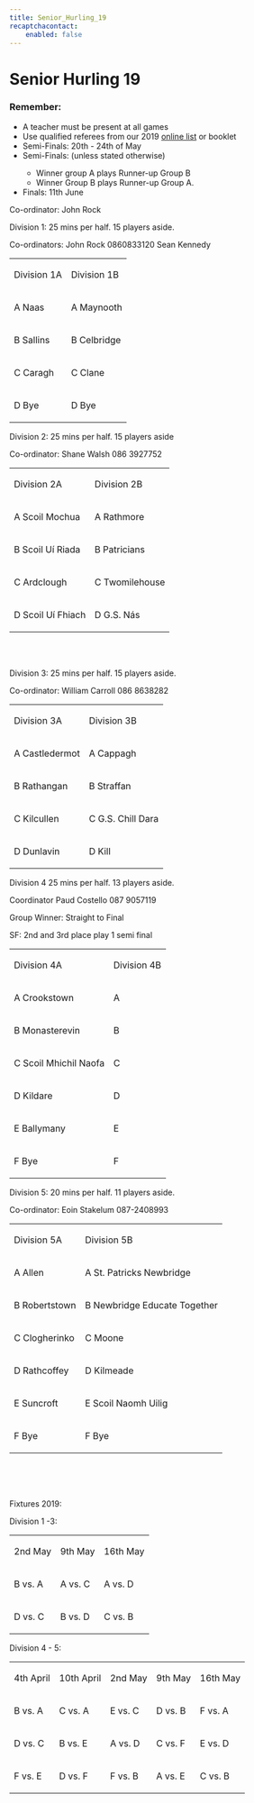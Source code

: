 ```yaml
---
title: Senior_Hurling_19
recaptchacontact:
    enabled: false
---
```


# Senior Hurling 19 #
<h3>Remember:</h3>
<ul>
<li>A teacher must be present at all games</li>
<li>Use qualified referees from our 2019 <a href="http://www.cumannnambunscolchilldara.com/refereetest">online list</a> or booklet</li>
<li>Semi-Finals: 20th - 24th of May</li>
<li>Semi-Finals: (unless stated otherwise) </li>
<ul>
<li>Winner group A plays Runner-up Group B</li>
<li>Winner Group B plays Runner-up Group A. </li>
</ul>
<li>Finals: 11th June</li>
</ul>
<p>Co-ordinator: John Rock </p>
<p>Division 1: 25 mins per half. 15 players aside. </p>
<p>Co-ordinators: John Rock 0860833120 Sean Kennedy</p>
<table>
<tbody>
<tr>
<td>
<p>Division 1A</p>
</td>
<td>
<p>Division 1B</p>
</td>
</tr>
<tr>
<td>
<p>A Naas</p>
</td>
<td>
<p>A Maynooth</p>
</td>
</tr>
<tr>
<td>
<p>B Sallins</p>
</td>
<td>
<p>B Celbridge</p>
</td>
</tr>
<tr>
<td>
<p>C Caragh</p>
</td>
<td>
<p>C Clane</p>
</td>
</tr>
<tr>
<td>
<p>D Bye</p>
</td>
<td>
<p>D Bye</p>
</td>
</tr>
</tbody>
</table>
<p>Division 2: 25 mins per half. 15 players aside </p>
<p>Co-ordinator: Shane Walsh 086 3927752</p>
<table>
<tbody>
<tr>
<td>
<p>Division 2A</p>
</td>
<td>
<p>Division 2B</p>
</td>
</tr>
<tr>
<td>
<p>A Scoil Mochua</p>
</td>
<td>
<p>A Rathmore</p>
</td>
</tr>
<tr>
<td>
<p>B Scoil U&iacute; Riada</p>
</td>
<td>
<p>B Patricians</p>
</td>
</tr>
<tr>
<td>
<p>C Ardclough</p>
</td>
<td>
<p>C Twomilehouse</p>
</td>
</tr>
<tr>
<td>
<p>D Scoil U&iacute; Fhiach</p>
</td>
<td>
<p>D G.S. N&aacute;s</p>
</td>
</tr>
</tbody>
</table>
<p><br /><br /></p>
<p>Division 3: 25 mins per half. 15 players aside. </p>
<p>Co-ordinator: William Carroll 086 8638282</p>
<table>
<tbody>
<tr>
<td>
<p>Division 3A</p>
</td>
<td>
<p>Division 3B</p>
</td>
</tr>
<tr>
<td>
<p>A Castledermot</p>
</td>
<td>
<p>A Cappagh</p>
</td>
</tr>
<tr>
<td>
<p>B Rathangan</p>
</td>
<td>
<p>B Straffan</p>
</td>
</tr>
<tr>
<td>
<p>C Kilcullen</p>
</td>
<td>
<p>C G.S. Chill Dara</p>
</td>
</tr>
<tr>
<td>
<p>D Dunlavin</p>
</td>
<td>
<p>D Kill</p>
</td>
</tr>
</tbody>
</table>
<p>Division 4 25 mins per half. 13 players aside.</p>
<p>Coordinator Paud Costello 087 9057119</p>
<p>Group Winner: Straight to Final</p>
<p>SF: 2nd and 3rd place play 1 semi final</p>
<table>
<tbody>
<tr>
<td>
<p>Division 4A</p>
</td>
<td>
<p>Division 4B</p>
</td>
</tr>
<tr>
<td>
<p>A Crookstown</p>
</td>
<td>
<p>A </p>
</td>
</tr>
<tr>
<td>
<p>B Monasterevin</p>
</td>
<td>
<p>B </p>
</td>
</tr>
<tr>
<td>
<p>C Scoil Mhichil Naofa</p>
</td>
<td>
<p>C</p>
</td>
</tr>
<tr>
<td>
<p>D Kildare</p>
</td>
<td>
<p>D </p>
</td>
</tr>
<tr>
<td>
<p>E Ballymany</p>
</td>
<td>
<p>E</p>
</td>
</tr>
<tr>
<td>
<p>F Bye</p>
</td>
<td>
<p>F </p>
</td>
</tr>
</tbody>
</table>
<p>Division 5: 20 mins per half. 11 players aside. </p>
<p>Co-ordinator: Eoin Stakelum 087-2408993</p>
<table>
<tbody>
<tr>
<td>
<p>Division 5A</p>
</td>
<td>
<p>Division 5B</p>
</td>
</tr>
<tr>
<td>
<p>A Allen</p>
</td>
<td>
<p>A St. Patricks Newbridge</p>
</td>
</tr>
<tr>
<td>
<p>B Robertstown</p>
</td>
<td>
<p>B Newbridge Educate Together</p>
</td>
</tr>
<tr>
<td>
<p>C Clogherinko</p>
</td>
<td>
<p>C Moone</p>
</td>
</tr>
<tr>
<td>
<p>D Rathcoffey</p>
</td>
<td>
<p>D Kilmeade</p>
</td>
</tr>
<tr>
<td>
<p>E Suncroft</p>
</td>
<td>
<p>E Scoil Naomh Uilig</p>
</td>
</tr>
<tr>
<td>
<p>F Bye</p>
</td>
<td>
<p>F Bye</p>
</td>
</tr>
</tbody>
</table>
<p><br /><br /><br /></p>
<p>Fixtures 2019: </p>
<p>Division 1 -3:</p>
<table>
<tbody>
<tr>
<td>
<p>2nd May</p>
</td>
<td>
<p>9th May</p>
</td>
<td>
<p>16th May</p>
</td>
</tr>
<tr>
<td>
<p>B vs. A</p>
</td>
<td>
<p>A vs. C</p>
</td>
<td>
<p>A vs. D</p>
</td>
</tr>
<tr>
<td>
<p>D vs. C</p>
</td>
<td>
<p>B vs. D</p>
</td>
<td>
<p>C vs. B</p>
</td>
</tr>
</tbody>
</table>
<p>Division 4 - 5:</p>
<table>
<tbody>
<tr>
<td>
<p>4th April</p>
</td>
<td>
<p>10th April</p>
</td>
<td>
<p>2nd May</p>
</td>
<td>
<p>9th May</p>
</td>
<td>
<p>16th May</p>
</td>
</tr>
<tr>
<td>
<p>B vs. A</p>
</td>
<td>
<p>C vs. A</p>
</td>
<td>
<p>E vs. C</p>
</td>
<td>
<p>D vs. B</p>
</td>
<td>
<p>F vs. A</p>
</td>
</tr>
<tr>
<td>
<p>D vs. C</p>
</td>
<td>
<p>B vs. E</p>
</td>
<td>
<p>A vs. D</p>
</td>
<td>
<p>C vs. F</p>
</td>
<td>
<p>E vs. D</p>
</td>
</tr>
<tr>
<td>
<p>F vs. E</p>
</td>
<td>
<p>D vs. F</p>
</td>
<td>
<p>F vs. B</p>
</td>
<td>
<p>A vs. E</p>
</td>
<td>
<p>C vs. B</p>
</td>
</tr>
</tbody>
</table>

